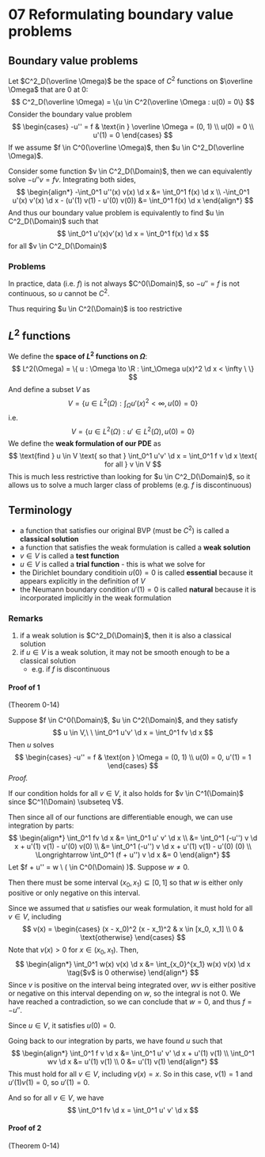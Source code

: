 # 07 Reformulating boundary value problems

$$
\newcommand{\x}{\mathbf x}
\newcommand{\y}{\mathbf y}
\newcommand{\f}{\mathbf f}
\newcommand{\j}{\mathbf j}
\newcommand{\n}{\mathbf n}
\newcommand{\v}{\mathbf v}
\newcommand{\U}{\mathbf U}
\newcommand{\abs}[1]{\left\lvert #1 \right\rvert}
\newcommand{\norm}[1]{\big\lVert #1 \big\rVert}
\newcommand{\parens}[1]{\left( #1 \right)}
\newcommand{\brackets}[1]{\left[ #1 \right]}
\newcommand{\angles}[1]{\left\langle #1 \right\rangle}
\newcommand{\inv}[1]{#1^{-1}}
\newcommand{\d}{\, \text{d}}
\newcommand{\dbyd}[2]{\frac{\d #1}{\d #2}}
\newcommand{\partials}[2]{\frac{\partial #1}{\partial #2}}
\newcommand{\BigO}{\mathcal O}
\newcommand{\disclapl}[1][]{\partial_{#1} \overline \partial_{#1}}
\newcommand{\Domain}{\overline \Omega}
$$

## Boundary value problems

Let $C^2_D(\overline \Omega)$ be the space of $C^2$ functions on $\overline \Omega$ that are $0$ at $0$:
$$
C^2_D(\overline \Omega) = \{u \in C^2(\overline \Omega : u(0) = 0\}
$$
Consider the boundary value problem
$$
\begin{cases}
-u'' = f & \text{in } \overline \Omega = (0, 1) \\
u(0) = 0 \\
u'(1) = 0
\end{cases}
$$
If we assume $f \in C^0(\overline \Omega)$, then $u \in C^2_D(\overline \Omega)$.

Consider some function $v \in C^2_D(\Domain)$, then we can equivalently solve $-u''v = fv$. Integrating both sides,
$$
\begin{align*}
-\int_0^1 u''(x) v(x) \d x &= \int_0^1 f(x) \d x \\
-\int_0^1 u'(x) v'(x) \d x - (u'(1) v(1) - u'(0) v(0)) &= \int_0^1 f(x) \d x
\end{align*}
$$
And thus our boundary value problem is equivalently to find $u \in C^2_D(\Domain)$ such that
$$
\int_0^1 u'(x)v'(x) \d x = \int_0^1 f(x) \d x
$$
for all $v \in C^2_D(\Domain)$

### Problems

In practice, data (i.e. $f$) is not always $C^0(\Domain)$, so $-u'' = f$ is not continuous, so $u$ cannot be $C^2$.

Thus requiring $u \in C^2(\Domain)$ is too restrictive

## $L^2$ functions

We define the **space of $L^2$ functions on $\Omega$**:
$$
L^2(\Omega) = \{ u : \Omega \to \R : \int_\Omega u(x)^2 \d x < \infty \ \}
$$
And define a subset $V$ as
$$
V = \{ u \in L^2(\Omega) : \int_\Omega u'(x)^2 < \infty, u(0) = 0 \}
$$
i.e.
$$
V = \{ u \in L^2(\Omega) : u' \in L^2(\Omega), u(0) = 0\}
$$
We define the **weak formulation of our PDE** as
$$
\text{find } u \in V \text{ so that } \int_0^1 u'v' \d x = \int_0^1 f v \d x \text{ for all } v \in V
$$
This is much less restrictive than looking for $u \in C^2_D(\Domain)$, so it allows us to solve a much larger class of problems (e.g. $f$ is discontinuous)

## Terminology

- a function that satisfies our original BVP (must be $C^2$) is called a **classical solution**
- a function that satisfies the weak formulation is called a **weak solution**
- $v \in V$ is called a **test function**
- $u \in V$ is called a **trial function** - this is what we solve for
- the Dirichlet boundary conditioin $u(0) = 0$ is called **essential** because it appears explicitly in the definition of $V$
- the Neumann boundary condition $u'(1) = 0$ is called **natural** because it is incorporated implicitly in the weak formulation

### Remarks

1. if a weak solution is $C^2_D(\Domain)$, then it is also a classical solution
2. if $u \in V$ is a weak solution, it may not be smooth enough to be a classical solution
   - e.g. if $f$ is discontinuous

#### Proof of 1

(Theorem 0-14)

Suppose $f \in C^0(\Domain)$, $u \in C^2(\Domain)$, and they satisfy
$$
u \in V,\ \ \int_0^1 u'v' \d x = \int_0^1 fv \d x
$$
Then $u$ solves
$$
\begin{cases}
-u'' = f & \text{on } \Omega = (0, 1) \\
u(0) = 0, u'(1) = 1
\end{cases}
$$
*Proof.*

If our condition holds for all $v \in V$, it also holds for $v \in C^1(\Domain)$ since $C^1(\Domain) \subseteq V$.

Then since all of our functions are differentiable enough, we can use integration by parts:
$$
\begin{align*}
\int_0^1 fv \d x &= \int_0^1 u' v' \d x \\
&= \int_0^1 (-u'') v \d x + u'(1) v(1) - u'(0) v(0) \\
&= \int_0^1 (-u'') v \d x + u'(1) v(1) - u'(0) (0) \\
\Longrightarrow \int_0^1 (f + u'') v \d x &= 0
\end{align*}
$$
Let $f + u'' = w \ ( \in C^0(\Domain) )$. Suppose $w \neq 0$.

Then there must be some interval $(x_0, x_1) \subseteq [0, 1]$ so that $w$ is either only positive or only negative on this interval.

Since we assumed that $u$ satisfies our weak formulation, it must hold for all $v \in V$, including
$$
v(x) = \begin{cases}
(x - x_0)^2 (x - x_1)^2 & x \in [x_0, x_1] \\
0 & \text{otherwise}
\end{cases}
$$
Note that $v(x) > 0$ for $x \in (x_0, x_1)$. Then,
$$
\begin{align*}
\int_0^1 w(x) v(x) \d x &= \int_{x_0}^{x_1} w(x) v(x) \d x \tag{$v$ is 0 otherwise}
\end{align*}
$$
Since $v$ is positive on the interval being integrated over, $wv$ is either positive or negative on this interval depending on $w$, so the integral is not 0. We have reached a contradiction, so we can conclude that $w = 0$, and thus $f = -u''$.

Since $u \in V$, it satisfies $u(0) = 0$.

Going back to our integration by parts, we have found $u$ such that
$$
\begin{align*}
\int_0^1 f v \d x &= \int_0^1 u' v' \d x + u'(1) v(1) \\
\int_0^1 wv \d x &= u'(1) v(1) \\
0 &= u'(1) v(1)
\end{align*}
$$
This must hold for all $v \in V$, including $v(x) = x$. So in this case, $v(1) = 1$ and $u'(1)v(1) = 0$, so $u'(1) = 0$​.

And so for all $v \in V$, we have
$$
\int_0^1 fv \d x = \int_0^1 u' v' \d x
$$


#### Proof of 2

(Theorem 0-14)
